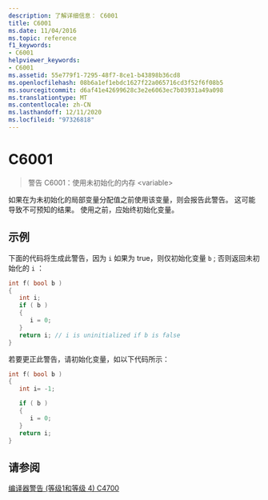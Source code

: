 ```yaml
---
description: 了解详细信息： C6001
title: C6001
ms.date: 11/04/2016
ms.topic: reference
f1_keywords:
- C6001
helpviewer_keywords:
- C6001
ms.assetid: 55e779f1-7295-48f7-8ce1-b43898b36cd8
ms.openlocfilehash: 08b6a1ef1ebdc1627f22a065716cd3f52f6f08b5
ms.sourcegitcommit: d6af41e42699628c3e2e6063ec7b03931a49a098
ms.translationtype: MT
ms.contentlocale: zh-CN
ms.lasthandoff: 12/11/2020
ms.locfileid: "97326818"
---
```

# <a name="c6001"></a>C6001

> 警告 C6001：使用未初始化的内存 \<variable>

如果在为未初始化的局部变量分配值之前使用该变量，则会报告此警告。 这可能导致不可预知的结果。 使用之前，应始终初始化变量。

## <a name="example"></a>示例

下面的代码将生成此警告，因为 `i` 如果为 true，则仅初始化变量 `b` ; 否则返回未初始化的 `i` ：

```cpp
int f( bool b )
{
   int i;
   if ( b )
   {
      i = 0;
   }
   return i; // i is uninitialized if b is false
}
```

若要更正此警告，请初始化变量，如以下代码所示：

```cpp
int f( bool b )
{
   int i= -1;

   if ( b )
   {
      i = 0;
   }
   return i;
}
```

## <a name="see-also"></a>请参阅

[编译器警告 (等级1和等级 4) C4700](../error-messages/compiler-warnings/compiler-warning-level-1-and-level-4-c4700.md)
